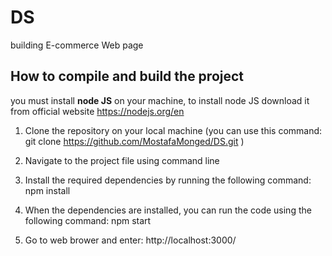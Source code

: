 # DS
building E-commerce Web page





## How to compile and build the project
you must install **node JS** on your machine, to install node JS download it from official website https://nodejs.org/en


1) Clone the repository on your local machine 
  (you can use this command:
         git clone https://github.com/MostafaMonged/DS.git
  )


2) Navigate to the project file using command line 


3) Install the required dependencies by running the following command:
        npm install 


4) When the dependencies are installed, you can run the code using the following command:
        npm start


5) Go to web brower and enter: http://localhost:3000/

